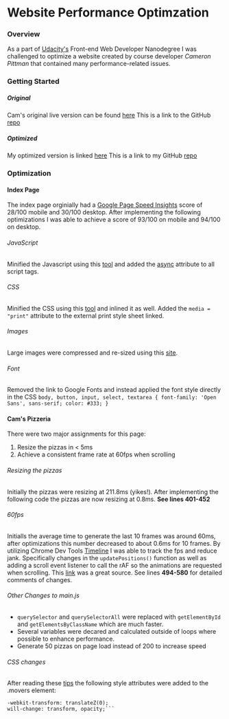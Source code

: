 # Website Performance Optimzation

### Overview

As a part of [Udacity's](http://www.udacity.com) Front-end Web Developer Nanodegree I was challenged to optimize a website created by course developer *Cameron Pittman* that contained many performance-related issues. 

### Getting Started

##### Original

Cam's original live version can be found [here](http://cameronwp.github.io/udportfolio/)
This is a link to the GitHub [repo](https://github.com/udacity/frontend-nanodegree-mobile-portfolio)

##### Optimized

My optimized version is linked [here](https://megdollar.github.io/Pizzeria_portfolio/)
This is a link to my GitHub [repo](https://github.com/megdollar/Pizzeria_portfolio)

### Optimization

#### Index Page

The index page orginially had a [Google Page Speed Insights](https://developers.google.com/speed/pagespeed/insights/) score of 28/100 mobile and 30/100 desktop. After implementing the following optimizations I was able to achieve a score of 93/100 on mobile and 94/100 on desktop.

###### JavaScript
Minified the Javascript using this [tool](https://javascript-minifier.com/) and added the [async](https://developer.mozilla.org/en-US/docs/Web/HTML/Element/script) attribute to all script tags.

###### CSS
Minified the CSS using this [tool](https://cssminifier.com/) and inlined it as well. Added the `media = "print"` attribute to the external print style sheet linked. 

###### Images

Large images were compressed and re-sized using this [site](http://www.imageoptimizer.net/Pages/Home.aspx).

###### Font

Removed the link to Google Fonts and instead applied the font style directly in the CSS
`body, button, input, select, textarea { font-family: 'Open Sans', sans-serif; color: #333; }`

#### Cam's Pizzeria

There were two major assignments for this page: 
  1. Resize the pizzas in < 5ms 
  2. Achieve a consistent frame rate at 60fps when scrolling
  
###### Resizing the pizzas

Initially the pizzas were resizing at 211.8ms (yikes!). After implementing the following code the pizzas are now resizing at 0.8ms. **See lines 401-452**

###### 60fps

Initialls the average time to generate the last 10 frames was around 60ms, after optimizations this number decreased to about 0.6ms for 10 frames. By utilizing Chrome Dev Tools [Timeline](https://developers.google.com/web/tools/chrome-devtools/evaluate-performance/timeline-tool) I was able to track the fps and reduce jank. Specifically changes in the `updatePositions()` function as well as adding a scroll event listener to call the rAF so the animations are requested when scrolling. This [link](https://www.html5rocks.com/en/tutorials/speed/animations/) was a great source. See lines **494-580** for detailed comments of changes.

###### Other Changes to main.js

* `querySelector` and  `querySelectorAll` were replaced with `getElementById` and `getElementsByClassName` which are much faster.
* Several variables were decared and calculated outside of loops where possible to enhance performance.
* Generate 50 pizzas on page load instead of 200 to increase speed 

###### CSS changes

After reading these [tips](https://www.sitepoint.com/introduction-to-hardware-acceleration-css-animations/) the following style attributes were added to the .movers element:
  ```transform: translateZ(0);
  -webkit-transform: translateZ(0);
  will-change: transform, opacity;```
